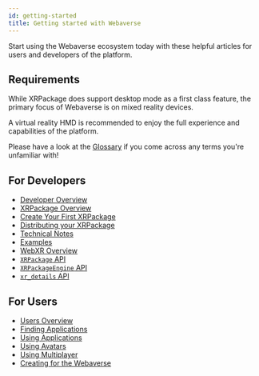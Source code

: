```yaml
---
id: getting-started
title: Getting started with Webaverse
---
```


Start using the Webaverse ecosystem today with these helpful articles for users and developers of the platform.

## Requirements

While XRPackage does support desktop mode as a first class feature, the primary focus of Webaverse is on mixed reality devices.

A virtual reality HMD is recommended to enjoy the full experience and capabilities of the platform.

Please have a look at the [Glossary](glossary.md) if you come across any terms you're unfamiliar with!

## For Developers

- [Developer Overview](./dev-guides/index.md)
- [XRPackage Overview](./dev-guides/1-xrpackage-overview.md)
- [Create Your First XRPackage](./dev-guides/2-creating-an-xrpk.md)
- [Distributing your XRPackage](./dev-guides/3-distributing-xrpackage.md)
- [Technical Notes](./dev-guides/4-technical-notes.md)
- [Examples](./dev-guides/5-examples.md)
- [WebXR Overview](./dev-guides/6-webxr-overview.md)
- [`XRPackage` API](./dev-guides/7-xrpackage-api.md)
- [`XRPackageEngine` API](./dev-guides/8-xrpackage-engine-api.md)
- [`xr_details` API](./dev-guides/9-xr-details-api.md)

## For Users

- [Users Overview](./user-guides/index.md)
- [Finding Applications](./user-guides/1-finding-xrpackages.md)
- [Using Applications](./user-guides/2-using-xrpackages.md)
- [Using Avatars](./user-guides/3-using-avatars.md)
- [Using Multiplayer](./user-guides/4-multiplayer.md)
- [Creating for the Webaverse](./user-guides/5-creating-for-webaverse.md)
